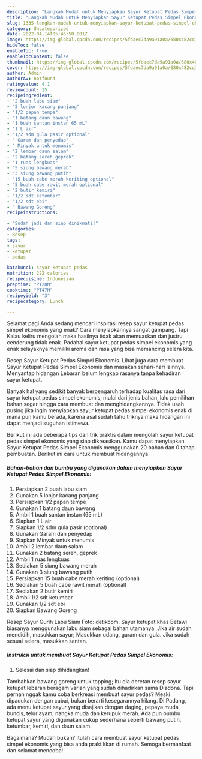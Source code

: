 ```yaml
---
description: "Langkah Mudah untuk Menyiapkan Sayur Ketupat Pedas Simpel Ekonomis yang Sempurna, Buat Buka Puasa}"
title: "Langkah Mudah untuk Menyiapkan Sayur Ketupat Pedas Simpel Ekonomis yang Sempurna, Buat Buka Puasa}"
slug: 1335-langkah-mudah-untuk-menyiapkan-sayur-ketupat-pedas-simpel-ekonomis-yang-sempurna-buat-buka-puasa
category: Uncategorized
date: 2022-04-14T05:46:58.001Z
image: https://img-global.cpcdn.com/recipes/5fdaec7da9a91a0a/680x482cq70/sayur-ketupat-pedas-simpel-ekonomis-foto-resep-utama.jpg
hideToc: false
enableToc: true
enableTocContent: false
thumbnail: https://img-global.cpcdn.com/recipes/5fdaec7da9a91a0a/680x482cq70/sayur-ketupat-pedas-simpel-ekonomis-foto-resep-utama.jpg
cover: https://img-global.cpcdn.com/recipes/5fdaec7da9a91a0a/680x482cq70/sayur-ketupat-pedas-simpel-ekonomis-foto-resep-utama.jpg
author: Admin
authorAv: notfound
ratingvalue: 4.1
reviewcount: 15
recipeingredient:
- "2 buah labu siam"
- "5 lonjor kacang panjang"
- "1/2 papan tempe"
- "1 batang daun bawang"
- "1 buah santan instan 65 mL"
- "1 L air"
- "1/2 sdm gula pasir optional"
- " Garam dan penyedap"
- " Minyak untuk menumis"
- "2 lembar daun salam"
- "2 batang sereh geprek"
- "1 ruas lengkuas"
- "5 siung bawang merah"
- "3 siung bawang putih"
- "15 buah cabe merah keriting optional"
- "5 buah cabe rawit merah optional"
- "2 butir kemiri"
- "1/2 sdt ketumbar"
- "1/2 sdt ebi"
- " Bawang Goreng"
recipeinstructions:

- "Sudah jadi dan siap dinikmati!"
categories:
- Resep
tags:
- sayur
- ketupat
- pedas

katakunci: sayur ketupat pedas 
nutrition: 222 calories
recipecuisine: Indonesian
preptime: "PT28M"
cooktime: "PT47M"
recipeyield: "3"
recipecategory: Lunch

---
```



Selamat pagi Anda sedang mencari inspirasi resep sayur ketupat pedas simpel ekonomis yang enak? Cara menyiapkannya sangat gampang. Tapi Kalau keliru mengolah maka hasilnya tidak akan memuaskan dan justru cenderung tidak enak. Padahal sayur ketupat pedas simpel ekonomis yang enak selayaknya memiliki aroma dan rasa yang bisa memancing selera kita.


Resep Sayur Ketupat Pedas Simpel Ekonomis. Lihat juga cara membuat Sayur Ketupat Pedas Simpel Ekonomis dan masakan sehari-hari lainnya. Menyantap hidangan Lebaran belum lengkap rasanya tanpa kehadiran sayur ketupat.

Banyak hal yang sedikit banyak berpengaruh terhadap kualitas rasa dari sayur ketupat pedas simpel ekonomis, mulai dari jenis bahan, lalu pemilihan bahan segar hingga cara membuat dan menghidangkannya. Tidak usah pusing jika ingin menyiapkan sayur ketupat pedas simpel ekonomis enak di mana pun kamu berada, karena asal sudah tahu triknya maka hidangan ini dapat menjadi suguhan istimewa.


Berikut ini ada beberapa tips dan trik praktis dalam mengolah sayur ketupat pedas simpel ekonomis yang siap dikreasikan. Kamu dapat menyiapkan Sayur Ketupat Pedas Simpel Ekonomis menggunakan 20 bahan dan 0 tahap pembuatan. Berikut ini cara untuk membuat hidangannya.

<!--inarticleads1-->

##### Bahan-bahan dan bumbu yang digunakan dalam menyiapkan Sayur Ketupat Pedas Simpel Ekonomis:

1. Persiapkan 2 buah labu siam
1. Gunakan 5 lonjor kacang panjang
1. Persiapkan 1/2 papan tempe
1. Gunakan 1 batang daun bawang
1. Ambil 1 buah santan instan (65 mL)
1. Siapkan 1 L air
1. Siapkan 1/2 sdm gula pasir (optional)
1. Gunakan  Garam dan penyedap
1. Siapkan  Minyak untuk menumis
1. Ambil 2 lembar daun salam
1. Gunakan 2 batang sereh, geprek
1. Ambil 1 ruas lengkuas
1. Sediakan 5 siung bawang merah
1. Gunakan 3 siung bawang putih
1. Persiapkan 15 buah cabe merah keriting (optional)
1. Sediakan 5 buah cabe rawit merah (optional)
1. Sediakan 2 butir kemiri
1. Ambil 1/2 sdt ketumbar
1. Gunakan 1/2 sdt ebi
1. Siapkan  Bawang Goreng


Resep Sayur Gurih Labu Siam Foto: detikcom. Sayur ketupat khas Betawi biasanya menggunakan labu siam sebagai bahan utamanya. Jika air sudah mendidih, masukkan sayur; Masukkan udang, garam dan gula. Jika sudah sesuai selera, masukkan santan. 

<!--inarticleads2-->

##### Instruksi untuk membuat Sayur Ketupat Pedas Simpel Ekonomis:


1. Selesai dan siap dihidangkan!

Tambahkan bawang goreng untuk topping; Itu dia deretan resep sayur ketupat lebaran beragam varian yang sudah dihadirkan sama Diadona. Tapi pernah nggak kamu coba berkreasi membuat sayur pedas? Meski dipadukan dengan cabai, bukan berarti kesegarannya hilang. Di Padang, ada menu ketupat sayur yang disajikan dengan daging, pepaya muda, buncis, telur ayam, nangka muda dan kerupuk merah. Ada pun bumbu ketupat sayur yang digunakan cukup sederhana seperti bawang putih, ketumbar, kemiri, dan daun salam. 

Bagaimana? Mudah bukan? Itulah cara membuat sayur ketupat pedas simpel ekonomis yang bisa anda praktikkan di rumah. Semoga bermanfaat dan selamat mencoba!
